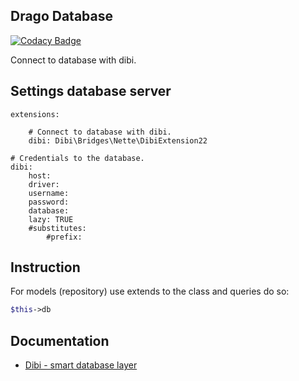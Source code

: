 ## Drago Database

[![Codacy Badge](https://api.codacy.com/project/badge/Grade/0a573beafc964543af530617a71467fd)](https://www.codacy.com/app/accgit/database?utm_source=github.com&utm_medium=referral&utm_content=drago-ex/database&utm_campaign=badger)


Connect to database with dibi.

## Settings database server

```
extensions:

	# Connect to database with dibi.
	dibi: Dibi\Bridges\Nette\DibiExtension22

# Credentials to the database.
dibi:
	host:
	driver:
	username:
	password:
	database:
	lazy: TRUE
	#substitutes:
		#prefix:
```

## Instruction

For models (repository) use extends to the class and queries do so:

```php
$this->db
```

## Documentation
- [Dibi - smart database layer](https://github.com/dg/dibi)
